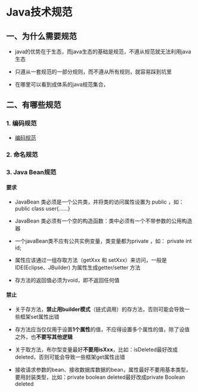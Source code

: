 # Java技术规范

## 一、为什么需要规范

* java的优势在于生态，而java生态的基础是规范，不遵从规范就无法利用java生态

* 只遵从一套规范的一部分规则，而不遵从所有规则，就容易踩到坑里

* 在哪里可以看到成体系的java规范集合，

## 二、有哪些规范

### 1. 编码规范

* [编码规范](https://github.com/waylau/java-code-conventions/blob/master/README.md)

### 2. 命名规范

### 3. Java Bean规范

#### 要求

* JavaBean 类必须是一个公共类，并将类的访问属性设置为 public  ，如： public class user{......}

* JavaBean 类必须有一个空的构造函数：类中必须有一个不带参数的公用构造器

* 一个javaBean类不应有公共实例变量，类变量都为private  ，如： private int id;

* 属性应该通过一组存取方法（getXxx 和 setXxx）来访问，一般是IDE(Eclipse、JBuilder) 为属性生成getter/setter 方法

* 存方法的返回值必须为void，即不返回任何值

#### 禁止

* 关于存方法，**禁止用builder模式**（链式调用）的存方法，否则可能会导致一些框架set属性出错

* 存方法应当仅仅用于设置**1个属性**的值，不应得设置多个属性的值，除了设值之外，也**不要写其他逻辑**

* 关于取方法，布尔型变量最好**不要用isXxx**，比如：isDeleted最好改成deleted，否则可能会导致一些框架get属性出错

* 接收请求参数的bean、接收数据库数据的bean，属性最好不要用基本类型，要用封装类型，比如：private boolean deleted最好改成private Boolean deleted

